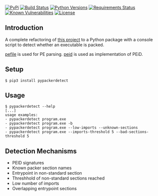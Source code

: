 [![PyPi](https://img.shields.io/pypi/v/pypackerdetect.svg)](https://pypi.python.org/pypi/pypackerdetect/)
[![Build Status](https://travis-ci.com/dhondta/pypackerdetect.svg?branch=main)](https://travis-ci.com/dhondta/pypackerdetect)
[![Python Versions](https://img.shields.io/pypi/pyversions/pypackerdetect.svg)](https://pypi.python.org/pypi/pypackerdetect/)
[![Requirements Status](https://requires.io/github/dhondta/pypackerdetect/requirements/?branch=main)](https://requires.io/github/dhondta/pypackerdetect/requirements/?branch=main)
[![Known Vulnerabilities](https://snyk.io/test/github/dhondta/pypackerdetect/badge.svg?targetFile=requirements.txt)](https://snyk.io/test/github/dhondta/pypackerdetect?targetFile=requirements.txt)
[![License](https://img.shields.io/pypi/l/pypackerdetect.svg)](https://pypi.python.org/pypi/pypackerdetect/)


## Introduction

A complete refactoring of [this project](https://github.com/cylance/PyPackerDetect) to a Python package with a console script to detect whether an executable is packed.

[pefile](https://github.com/erocarrera/pefile) is used for PE parsing. [peid](https://github.com/dhondta/peid) is used as implementation of PEiD.

## Setup

```session
$ pip3 install pypackerdetect
```

## Usage

```session
$ pypackerdetect --help
[...]
usage examples:
- pypackerdetect program.exe
- pypackerdetect program.exe -b
- pypackerdetect program.exe --low-imports --unknown-sections
- pypackerdetect program.exe --imports-threshold 5 --bad-sections-threshold 5
```

## Detection Mechanisms

- PEID signatures
- Known packer section names
- Entrypoint in non-standard section
- Threshhold of non-standard sections reached
- Low number of imports
- Overlapping entrypoint sections
